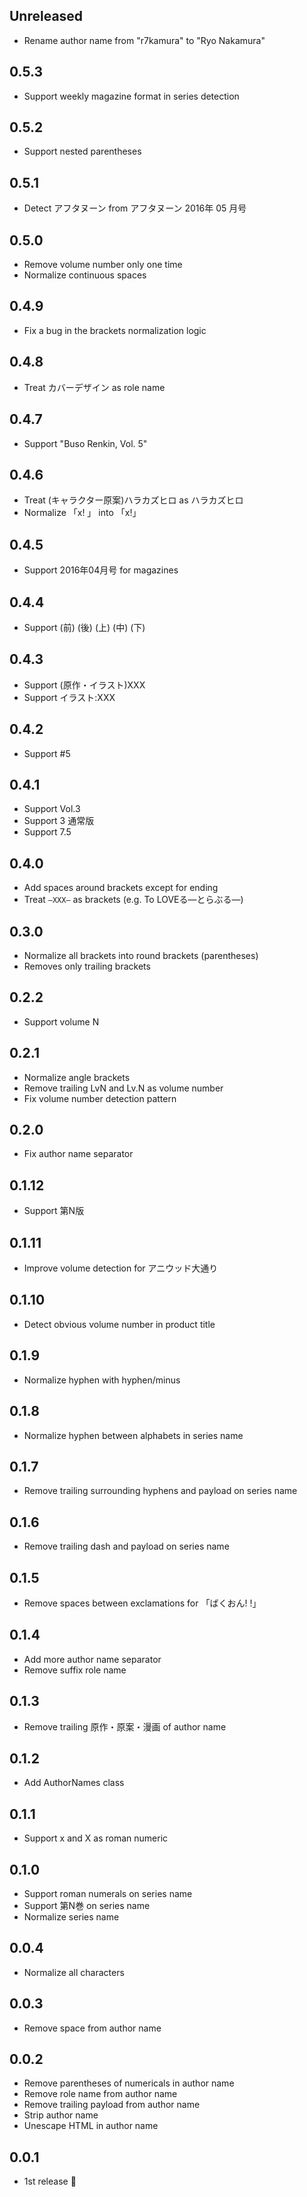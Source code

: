 ## Unreleased

- Rename author name from "r7kamura" to "Ryo Nakamura"

## 0.5.3

- Support weekly magazine format in series detection

## 0.5.2

- Support nested parentheses

## 0.5.1

- Detect アフタヌーン from アフタヌーン 2016年 05 月号

## 0.5.0

- Remove volume number only one time
- Normalize continuous spaces

## 0.4.9

- Fix a bug in the brackets normalization logic

## 0.4.8

- Treat カバーデザイン as role name

## 0.4.7

- Support "Buso Renkin, Vol. 5"

## 0.4.6

- Treat (キャラクター原案)ハラカズヒロ as ハラカズヒロ
- Normalize 「x! 」 into 「x!」

## 0.4.5

- Support 2016年04月号 for magazines

## 0.4.4

- Support (前) (後) (上) (中) (下)

## 0.4.3

- Support (原作・イラスト)XXX
- Support イラスト:XXX

## 0.4.2

- Support #5

## 0.4.1

- Support Vol.3
- Support 3 通常版
- Support 7.5

## 0.4.0

- Add spaces around brackets except for ending
- Treat `―XXX―` as brackets (e.g. To LOVEる―とらぶる―)

## 0.3.0

- Normalize all brackets into round brackets (parentheses)
- Removes only trailing brackets

## 0.2.2

- Support volume N

## 0.2.1

- Normalize angle brackets
- Remove trailing LvN and Lv.N as volume number
- Fix volume number detection pattern

## 0.2.0

- Fix author name separator

## 0.1.12

- Support 第N版

## 0.1.11

- Improve volume detection for アニウッド大通り

## 0.1.10

- Detect obvious volume number in product title

## 0.1.9

- Normalize hyphen with hyphen/minus

## 0.1.8

- Normalize hyphen between alphabets in series name

## 0.1.7

- Remove trailing surrounding hyphens and payload on series name

## 0.1.6

- Remove trailing dash and payload on series name

## 0.1.5

- Remove spaces between exclamations for 「ばくおん! !」

## 0.1.4

- Add more author name separator
- Remove suffix role name

## 0.1.3

- Remove trailing 原作・原案・漫画 of author name

## 0.1.2

- Add AuthorNames class

## 0.1.1

- Support x and X as roman numeric

## 0.1.0

- Support roman numerals on series name
- Support 第N巻 on series name
- Normalize series name

## 0.0.4

- Normalize all characters

## 0.0.3

- Remove space from author name

## 0.0.2

- Remove parentheses of numericals in author name
- Remove role name from author name
- Remove trailing payload from author name
- Strip author name
- Unescape HTML in author name

## 0.0.1

- 1st release :tada:
